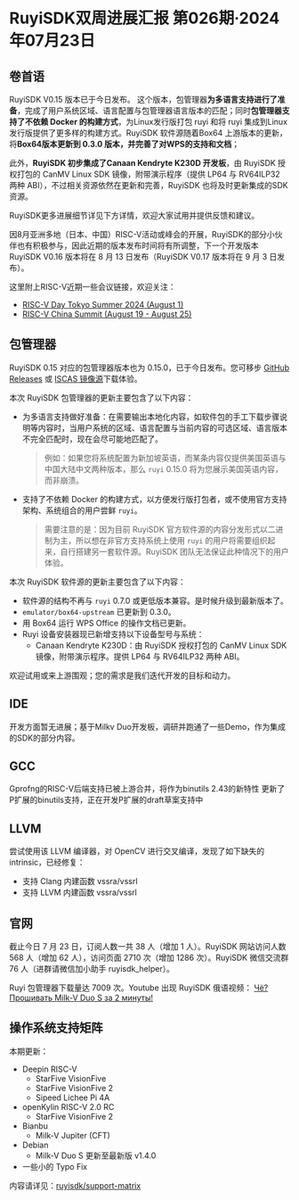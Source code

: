 # RuyiSDK双周进展汇报  第026期·2024年07月23日

## 卷首语

RuyiSDK V0.15 版本已于今日发布。 这个版本，包管理器**为多语言支持进行了准备**，完成了用户系统区域、语言配置与包管理器语言版本的匹配；同时**包管理器支持了不依赖 Docker 的构建方式**，为Linux发行版打包 ruyi 和将 ruyi 集成到Linux发行版提供了更多样的构建方式。RuyiSDK 软件源随着Box64 上游版本的更新，将**Box64版本更新到 0.3.0 版本，并完善了对WPS的支持和文档**；

此外，**RuyiSDK 初步集成了Canaan Kendryte K230D 开发板**，由 RuyiSDK 授权打包的 CanMV Linux SDK 镜像，附带演示程序（提供 LP64 与 RV64ILP32 两种 ABI），不过相关资源依然在更新和完善，RuyiSDK 也将及时更新集成的SDK资源。

RuyiSDK更多进展细节详见下方详情，欢迎大家试用并提供反馈和建议。

因8月亚洲多地（日本、中国）RISC-V活动或峰会的开展，RuyiSDK的部分小伙伴也有积极参与，因此近期的版本发布时间将有所调整，下一个开发版本 RuyiSDK V0.16 版本将在 8 月 13 日发布（RuyiSDK V0.17 版本将在 9 月 3 日发布）。


这里附上RISC-V近期一些会议链接，欢迎关注：

* [RISC-V Day Tokyo Summer 2024 (August 1)](https://riscv.org/event/risc-v-day-tokyo-summer-2024/)
* [RISC-V China Summit (August 19 - August 25)](https://riscv.org/event/risc-v-china-summit/ "RISC-V China Summit")

## 包管理器

RuyiSDK 0.15 对应的包管理器版本也为 0.15.0，已于今日发布。您可移步
[GitHub Releases][ruyi-0.15.0-gh] 或 [ISCAS 镜像源][ruyi-0.15.0-iscas]下载体验。

本次 RuyiSDK 包管理器的更新主要包含了以下内容：

* 为多语言支持做好准备：在需要输出本地化内容，如软件包的手工下载步骤说明等内容时，当用户系统的区域、语言配置与当前内容的可选区域、语言版本不完全匹配时，现在会尽可能地匹配了。

  > 例如：如果您将系统配置为新加坡英语，而某条内容仅提供美国英语与中国大陆中文两种版本，那么
  > `ruyi` 0.15.0 将为您展示美国英语内容，而非崩溃。
  >
* 支持了不依赖 Docker 的构建方式，以方便发行版打包者，或不使用官方支持架构、系统组合的用户尝鲜
  `ruyi`。

  > 需要注意的是：因为目前 RuyiSDK 官方软件源的内容分发形式以二进制为主，所以想在非官方支持系统上使用
  > `ruyi` 的用户将需要组织起来，自行搭建另一套软件源。RuyiSDK 团队无法保证此种情况下的用户体验。
  >

本次 RuyiSDK 软件源的更新主要包含了以下内容：

* 软件源的结构不再与 `ruyi` 0.7.0 或更低版本兼容。是时候升级到最新版本了。
* `emulator/box64-upstream` 已更新到 0.3.0。
* 用 Box64 运行 WPS Office 的操作文档已更新。
* Ruyi 设备安装器现已新增支持以下设备型号与系统：
  * Canaan Kendryte K230D：由 RuyiSDK 授权打包的 CanMV Linux SDK 镜像，附带演示程序。提供 LP64 与 RV64ILP32 两种 ABI。

欢迎试用或来上游围观；您的需求是我们迭代开发的目标和动力。

## IDE

开发方面暂无进展；基于Milkv Duo开发板，调研并跑通了一些Demo，作为集成的SDK的部分内容。

## GCC

Gprofng的RISC-V后端支持已被上游合并，将作为binutils 2.43的新特性
更新了P扩展的binutils支持，正在开发P扩展的draft草案支持中

## LLVM

尝试使用该 LLVM 编译器，对 OpenCV 进行交叉编译，发现了如下缺失的 intrinsic，已经修复：

- 支持 Clang 内建函数 vssra/vssrl
- 支持 LLVM 内建函数 vssra/vssrl

## 官网

截止今日 7 月 23 日，订阅人数一共 38 人（增加 1 人）。RuyiSDK 网站访问人数 568 人（增加 62 人），访问页面 2710 次（增加 1286 次）。RuyiSDK 微信交流群 76 人（进群请微信加小助手 ruyisdk_helper）。

Ruyi 包管理器下载量达 7009 次。Youtube 出现 RuyiSDK 俄语视频： [Чё? Прошивать Milk-V Duo S за 2 минуты!
](https://youtu.be/ufkJaEtEi4A?si=JsCAHYT8i-tF3vdN)

## 操作系统支持矩阵

本期更新：

- Deepin RISC-V
  - StarFive VisionFive
  - StarFive VisionFive 2
  - Sipeed Lichee Pi 4A
- openKylin RISC-V 2.0 RC
  - StarFive VisionFive 2
- Bianbu
  - Milk-V Jupiter (CFT)
- Debian
  - Milk-V Duo S 更新至最新版 v1.4.0
- 一些小的 Typo Fix

内容请详见：[ruyisdk/support-matrix](https://github.com/ruyisdk/support-matrix)

[ruyi-0.15.0-gh]: https://github.com/ruyisdk/ruyi/releases/tag/0.15.0
[ruyi-0.15.0-iscas]: https://mirror.iscas.ac.cn/ruyisdk/ruyi/releases/0.15.0/
